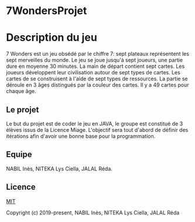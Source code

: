 # 7WondersProjet

# Description du jeu 

7 Wonders est un jeu obsédé par le chiffre 7: sept plateaux représentent les sept merveilles du monde. Le jeu se joue jusqu'à sept joueurs, une partie dure en moyenne 30 minutes. La main de départ contient sept cartes. Les joueurs développent leur civilisation autour de sept types de cartes. Les cartes de se construisent à l'aide de sept types de ressources. La partie se déroule en 3 âges distingués par la couleur des cartes. Il y a 49 cartes pour chaque âge.

## Le projet

Le but du projet est de coder le jeu en JAVA, le groupe est constitué de 3 élèves issus de la Licence Miage.
L'objectif sera tout d'abord de définir des itérations afin d'avoir une bonne base pour la programmation.

## Equipe

NABIL Inès, NITEKA Lys Ciella, JALAL Réda.

## Licence

[MIT](https://opensource.org/licenses/MIT)

Copyright (c) 2019-present, NABIL Inès, NITEKA Lys Ciella, JALAL Réda

